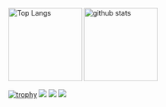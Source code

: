 <p> 
  <img alt="Top Langs" height="150px" src="https://github-readme-stats.vercel.app/api/top-langs/?username=ryuto1246&layout=compact&count_private=true&show_icons=true&show_icons=true&theme=onedark" />
  <img alt="github stats" height="150px" src="https://github-readme-stats.vercel.app/api?username=ryuto1246&count_private=true&show_icons=true&show_icons=true&theme=onedark" />
</p>

[![trophy](https://github-profile-trophy.vercel.app/?username=ryuto1246&theme=gruvbox)](https://github.com/ryo-ma/github-profile-trophy)
[![](https://raw.githubusercontent.com/ryuto1246/ryuto1246/master/profile-summary-card-output/dracula/0-profile-details.svg)](https://github.com/vn7n24fzkq/github-profile-summary-cards)
[![](https://raw.githubusercontent.com/ryuto1246/ryuto1246/master/profile-summary-card-output/dracula/1-repos-per-language.svg)](https://github.com/vn7n24fzkq/github-profile-summary-cards)
[![](https://raw.githubusercontent.com/ryuto1246/ryuto1246/master/profile-summary-card-output/dracula/2-most-commit-language.svg)](https://github.com/vn7n24fzkq/github-profile-summary-cards)
